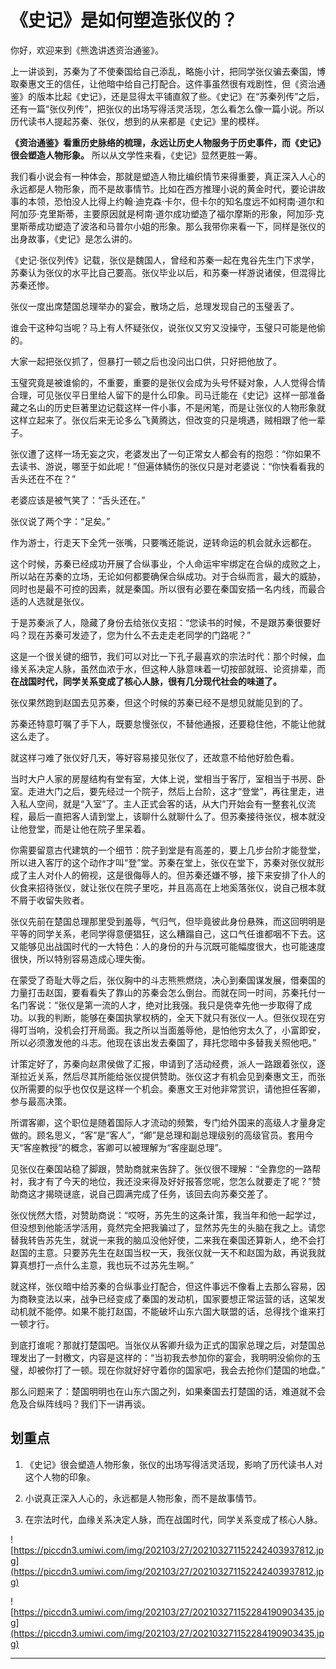 # 《史记》是如何塑造张仪的？

你好，欢迎来到《熊逸讲透资治通鉴》。

上一讲谈到，苏秦为了不使秦国给自己添乱，略施小计，把同学张仪骗去秦国，博取秦惠文王的信任，让他暗中给自己打配合。这件事虽然很有戏剧性，但《资治通鉴》的版本比起《史记》，还是显得太平铺直叙了些。《史记》在“苏秦列传”之后，还有一篇“张仪列传”，把张仪的出场写得活灵活现，怎么看怎么像一篇小说。所以历代读书人提起苏秦、张仪，想到的从来都是《史记》里的模样。

 **《资治通鉴》看重历史脉络的梳理，永远让历史人物服务于历史事件，而《史记》很会塑造人物形象。** 所以从文学性来看，《史记》显然更胜一筹。

我们看小说会有一种体会，那就是塑造人物比编织情节来得重要，真正深入人心的永远都是人物形象，而不是故事情节。比如在西方推理小说的黄金时代，要论讲故事的本领，恐怕没人比得上约翰·迪克森·卡尔，但卡尔的知名度远不如柯南·道尔和阿加莎·克里斯蒂，主要原因就是柯南·道尔成功塑造了福尔摩斯的形象，阿加莎·克里斯蒂成功塑造了波洛和马普尔小姐的形象。那么我带你来看一下，同样是张仪的出身故事，《史记》是怎么讲的。

《史记·张仪列传》记载，张仪是魏国人，曾经和苏秦一起在鬼谷先生门下求学，苏秦认为张仪的水平比自己要高。张仪毕业以后，和苏秦一样游说诸侯，但混得比苏秦还惨。

张仪一度出席楚国总理举办的宴会，散场之后，总理发现自己的玉璧丢了。

谁会干这种勾当呢？马上有人怀疑张仪，说张仪又穷又没操守，玉璧只可能是他偷的。

大家一起把张仪抓了，但暴打一顿之后也没问出口供，只好把他放了。

玉璧究竟是被谁偷的，不重要，重要的是张仪会成为头号怀疑对象，人人觉得合情合理，可见张仪平日里给人留下的是什么印象。司马迁能在《史记》这样一部准备藏之名山的历史巨著里边记载这样一件小事，不是闲笔，而是让张仪的人物形象就这样立起来了。张仪后来无论多么飞黄腾达，但改变的只是境遇，贼相跟了他一辈子。

张仪遭了这样一场无妄之灾，老婆发出了一句正常女人都会有的抱怨：“你如果不去读书、游说，哪至于如此呢！”但遍体鳞伤的张仪只是对老婆说：“你快看看我的舌头还在不在？”

老婆应该是被气笑了：“舌头还在。”

张仪说了两个字：“足矣。”

作为游士，行走天下全凭一张嘴，只要嘴还能说，逆转命运的机会就永远都在。

这个时候，苏秦已经成功开展了合纵事业，个人命运牢牢绑定在合纵的成败之上，所以站在苏秦的立场，无论如何都要确保合纵成功。对于合纵而言，最大的威胁，同时也是最不可控的因素，就是秦国。所以很有必要在秦国安插一名内线，而最合适的人选就是张仪。

于是苏秦派了人，隐藏了身份去给张仪支招：“您读书的时候，不是跟苏秦很要好吗？现在苏秦可发迹了，您为什么不去走走老同学的门路呢？”

这是一个很关键的细节，我们可以对比一下孔子最喜欢的宗法时代：那个时候，血缘关系决定人脉，虽然血浓于水，但这种人脉意味着一切按部就班、论资排辈，而 **在战国时代，同学关系变成了核心人脉，很有几分现代社会的味道了。**

张仪果然跑到赵国去见苏秦，但这个时候的苏秦已经不是想见就能见到的了。

苏秦还特意叮嘱了手下人，既要怠慢张仪，不替他通报，还要稳住他，不能让他就这么走了。

就这样刁难了张仪好几天，等好容易接见张仪了，还故意不给他好脸色看。

当时大户人家的房屋结构有堂有室，大体上说，堂相当于客厅，室相当于书房、卧室。走进大门之后，要先经过一个院子，然后上台阶，这才“登堂”，再往里走，进入私人空间，就是“入室”了。主人正式会客的话，从大门开始会有一整套礼仪流程，最后一直把客人请到堂上，该聊什么就聊什么了。但苏秦接待张仪，根本就没让他登堂，而是让他在院子里呆着。

你需要留意古代建筑的一个细节：院子到堂是有高差的，要上几步台阶才能登堂，所以进入客厅的这个动作才叫“登”堂。苏秦在堂上，张仪在堂下，苏秦对张仪就形成了主人对仆人的俯视，这是很侮辱人的。但苏秦还嫌不够，接下来安排了仆人的伙食来招待张仪，就让张仪在院子里吃，并且高高在上地奚落张仪，说自己根本就不屑于收留失败者。

张仪先前在楚国总理那里受到羞辱，气归气，但毕竟彼此身份悬殊，而这回明明是平等的同学关系，老同学得意便猖狂，这么糟蹋自己，这口气任谁都咽不下去。这又能够见出战国时代的一大特色：人的身份的升与沉既可能幅度很大，也可能速度很快，所以特别容易造成心理失衡。

在蒙受了奇耻大辱之后，张仪胸中的斗志熊熊燃烧，决心到秦国谋发展，借秦国的力量打击赵国，要看看失了靠山的苏秦会怎么倒台。而就在同一时间，苏秦托付一名门客说：“张仪是第一流的人才，绝对比我强。我只是侥幸先他一步取得了成功。以我的判断，能够在秦国执掌权柄的，全天下就只有张仪一人。但张仪现在穷得叮当响，没机会打开局面。我之所以当面羞辱他，是怕他穷太久了，小富即安，所以必须激发他的斗志。他现在该出发去秦国了，拜托您暗中多替我关照他吧。”

计策定好了，苏秦向赵肃侯做了汇报，申请到了活动经费，派人一路跟着张仪，逐渐拉近关系，然后尽其所能给张仪提供赞助。张仪这才有机会见到秦惠文王，而张仪所需要的似乎也仅仅是这样一个机会。秦惠文王对他非常赏识，请他担任客卿，参与最高决策。

所谓客卿，这个职位是随着国际人才流动的频繁，专门给外国来的高级人才量身定做的。顾名思义，“客”是“客人”，“卿”是总理和副总理级别的高级官员。套用今天“客座教授”的概念，客卿可以被理解为“客座副总理”。

见张仪在秦国站稳了脚跟，赞助商就来告辞了。张仪很不理解：“全靠您的一路帮衬，我才有了今天的地位，我还没来得及好好报答您呢，您怎么就要走了呢？”赞助商这才揭晓谜底，说自己圆满完成了任务，该回去向苏秦交差了。

张仪恍然大悟，对赞助商说：“哎呀，苏先生的这条计策，我当年和他一起学过，但没想到他能活学活用，竟然完全把我骗过了，显然苏先生的头脑在我之上。请您替我转告苏先生，就说一来我的脑瓜没他好使，二来我在秦国还算新人，绝不会打赵国的主意。只要苏先生在赵国当权一天，我张仪就一天不和赵国为敌，再说我就算真想打一点什么主意，我也玩不过苏先生啊。”

就这样，张仪暗中给苏秦的合纵事业打配合，但这件事远不像看上去那么容易，因为商鞅变法以来，战争已经变成了秦国的发动机，国家要想正常运营的话，这架发动机就不能停。如果不能打赵国，不能破坏山东六国大联盟的话，总得找个谁来打一顿才行。

到底打谁呢？那就打楚国吧。当张仪从客卿升级为正式的国家总理之后，对楚国总理发出了一封檄文，内容是这样的：“当初我去参加你的宴会，我明明没偷你的玉璧，却被你打了一顿。现在你就好好守着你的国家吧，我会去抢你们楚国的地盘。”

那么问题来了：楚国明明也在山东六国之列，如果秦国去打楚国的话，难道就不会危及合纵阵线吗？我们下一讲再谈。

## 划重点

1. 《史记》很会塑造人物形象，张仪的出场写得活灵活现，影响了历代读书人对这个人物的印象。

2. 小说真正深入人心的，永远都是人物形象，而不是故事情节。

3. 在宗法时代，血缘关系决定人脉，而在战国时代，同学关系变成了核心人脉。

![https://piccdn3.umiwi.com/img/202103/27/202103271152242403937812.jpg](https://piccdn3.umiwi.com/img/202103/27/202103271152242403937812.jpg)

![https://piccdn3.umiwi.com/img/202103/27/202103271152284190903435.jpg](https://piccdn3.umiwi.com/img/202103/27/202103271152284190903435.jpg)

---

